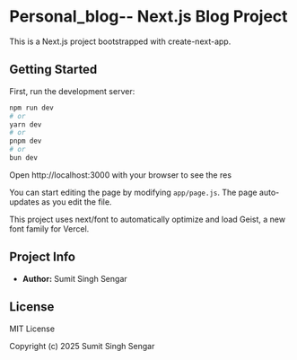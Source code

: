 # Personal_blog-- Next.js Blog Project

This is a Next.js project bootstrapped with create-next-app.

## Getting Started

First, run the development server:

```bash
npm run dev
# or
yarn dev
# or
pnpm dev
# or
bun dev
```

Open http://localhost:3000 with your browser to see the res

You can start editing the page by modifying `app/page.js`. The page auto-updates as you edit the file.

This project uses next/font to automatically optimize and load Geist, a new font family for Vercel.

## Project Info

- **Author:** Sumit Singh Sengar

## License

MIT License

Copyright (c) 2025 Sumit Singh Sengar


